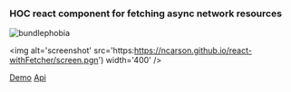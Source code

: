
### HOC react component for fetching async network resources

![bundlephobia](https://badgen.net/bundlephobia/minzip/react-witchFetcher)

<img 
    alt='screenshot' 
    src='https:https://ncarson.github.io/react-withFetcher/screen.pgn')
    width='400' />

[Demo](https://ncarson.github.io/react-withFetcher/)
[Api](https://ncarson.github.io/react-withFetcher/)
